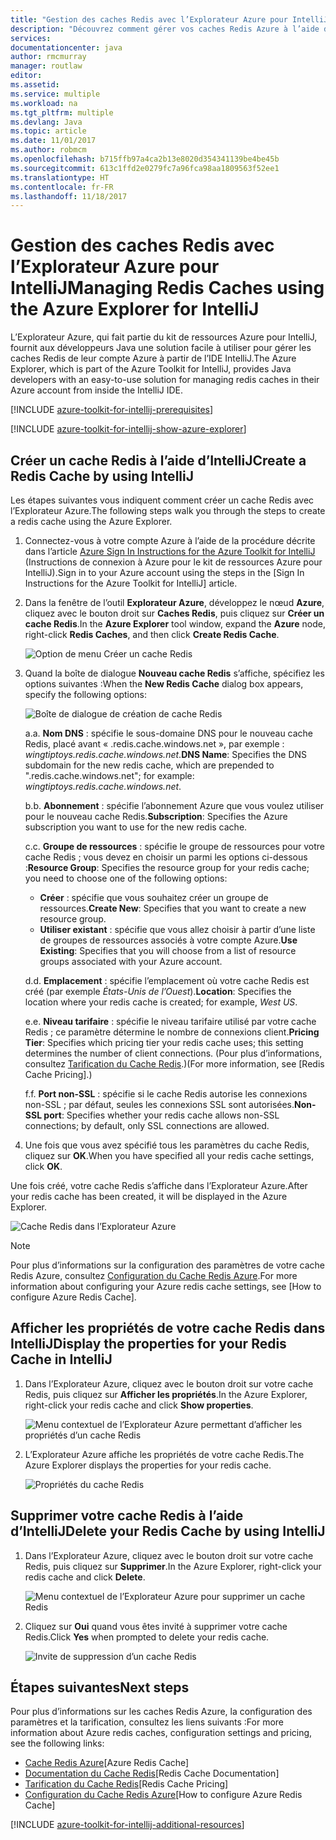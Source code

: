 ```yaml
---
title: "Gestion des caches Redis avec l’Explorateur Azure pour IntelliJ"
description: "Découvrez comment gérer vos caches Redis Azure à l’aide de l’Explorateur Azure pour IntelliJ."
services: 
documentationcenter: java
author: rmcmurray
manager: routlaw
editor: 
ms.assetid: 
ms.service: multiple
ms.workload: na
ms.tgt_pltfrm: multiple
ms.devlang: Java
ms.topic: article
ms.date: 11/01/2017
ms.author: robmcm
ms.openlocfilehash: b715ffb97a4ca2b13e8020d354341139be4be45b
ms.sourcegitcommit: 613c1ffd2e0279fc7a96fca98aa1809563f52ee1
ms.translationtype: HT
ms.contentlocale: fr-FR
ms.lasthandoff: 11/18/2017
---
```

# <a name="managing-redis-caches-using-the-azure-explorer-for-intellij"></a><span data-ttu-id="d19da-103">Gestion des caches Redis avec l’Explorateur Azure pour IntelliJ</span><span class="sxs-lookup"><span data-stu-id="d19da-103">Managing Redis Caches using the Azure Explorer for IntelliJ</span></span>

<span data-ttu-id="d19da-104">L’Explorateur Azure, qui fait partie du kit de ressources Azure pour IntelliJ, fournit aux développeurs Java une solution facile à utiliser pour gérer les caches Redis de leur compte Azure à partir de l’IDE IntelliJ.</span><span class="sxs-lookup"><span data-stu-id="d19da-104">The Azure Explorer, which is part of the Azure Toolkit for IntelliJ, provides Java developers with an easy-to-use solution for managing redis caches in their Azure account from inside the IntelliJ IDE.</span></span>

[!INCLUDE [azure-toolkit-for-intellij-prerequisites](../includes/azure-toolkit-for-intellij-prerequisites.md)]

[!INCLUDE [azure-toolkit-for-intellij-show-azure-explorer](../includes/azure-toolkit-for-intellij-show-azure-explorer.md)]

## <a name="create-a-redis-cache-by-using-intellij"></a><span data-ttu-id="d19da-105">Créer un cache Redis à l’aide d’IntelliJ</span><span class="sxs-lookup"><span data-stu-id="d19da-105">Create a Redis Cache by using IntelliJ</span></span>

<span data-ttu-id="d19da-106">Les étapes suivantes vous indiquent comment créer un cache Redis avec l’Explorateur Azure.</span><span class="sxs-lookup"><span data-stu-id="d19da-106">The following steps walk you through the steps to create a redis cache using the Azure Explorer.</span></span>

1. <span data-ttu-id="d19da-107">Connectez-vous à votre compte Azure à l’aide de la procédure décrite dans l’article [Azure Sign In Instructions for the Azure Toolkit for IntelliJ] (Instructions de connexion à Azure pour le kit de ressources Azure pour IntelliJ).</span><span class="sxs-lookup"><span data-stu-id="d19da-107">Sign in to your Azure account using the steps in the [Sign In Instructions for the Azure Toolkit for IntelliJ] article.</span></span>

1. <span data-ttu-id="d19da-108">Dans la fenêtre de l’outil **Explorateur Azure**, développez le nœud **Azure**, cliquez avec le bouton droit sur **Caches Redis**, puis cliquez sur **Créer un cache Redis**.</span><span class="sxs-lookup"><span data-stu-id="d19da-108">In the **Azure Explorer** tool window, expand the **Azure** node, right-click **Redis Caches**, and then click **Create Redis Cache**.</span></span>

   ![Option de menu Créer un cache Redis][CR01]

1. <span data-ttu-id="d19da-110">Quand la boîte de dialogue **Nouveau cache Redis** s’affiche, spécifiez les options suivantes :</span><span class="sxs-lookup"><span data-stu-id="d19da-110">When the **New Redis Cache** dialog box appears, specify the following options:</span></span>

   ![Boîte de dialogue de création de cache Redis][CR02]

   <span data-ttu-id="d19da-112">a.</span><span class="sxs-lookup"><span data-stu-id="d19da-112">a.</span></span> <span data-ttu-id="d19da-113">**Nom DNS** : spécifie le sous-domaine DNS pour le nouveau cache Redis, placé avant « .redis.cache.windows.net », par exemple : *wingtiptoys.redis.cache.windows.net*.</span><span class="sxs-lookup"><span data-stu-id="d19da-113">**DNS Name**: Specifies the DNS subdomain for the new redis cache, which are prepended to ".redis.cache.windows.net"; for example: *wingtiptoys.redis.cache.windows.net*.</span></span>

   <span data-ttu-id="d19da-114">b.</span><span class="sxs-lookup"><span data-stu-id="d19da-114">b.</span></span> <span data-ttu-id="d19da-115">**Abonnement** : spécifie l’abonnement Azure que vous voulez utiliser pour le nouveau cache Redis.</span><span class="sxs-lookup"><span data-stu-id="d19da-115">**Subscription**: Specifies the Azure subscription you want to use for the new redis cache.</span></span>

   <span data-ttu-id="d19da-116">c.</span><span class="sxs-lookup"><span data-stu-id="d19da-116">c.</span></span> <span data-ttu-id="d19da-117">**Groupe de ressources** : spécifie le groupe de ressources pour votre cache Redis ; vous devez en choisir un parmi les options ci-dessous :</span><span class="sxs-lookup"><span data-stu-id="d19da-117">**Resource Group**: Specifies the resource group for your redis cache; you need to choose one of the following options:</span></span> 
      * <span data-ttu-id="d19da-118">**Créer** : spécifie que vous souhaitez créer un groupe de ressources.</span><span class="sxs-lookup"><span data-stu-id="d19da-118">**Create New**: Specifies that you want to create a new resource group.</span></span> 
      * <span data-ttu-id="d19da-119">**Utiliser existant** : spécifie que vous allez choisir à partir d’une liste de groupes de ressources associés à votre compte Azure.</span><span class="sxs-lookup"><span data-stu-id="d19da-119">**Use Existing**: Specifies that you will choose from a list of resource groups associated with your Azure account.</span></span> 

   <span data-ttu-id="d19da-120">d.</span><span class="sxs-lookup"><span data-stu-id="d19da-120">d.</span></span> <span data-ttu-id="d19da-121">**Emplacement** : spécifie l’emplacement où votre cache Redis est créé (par exemple *États-Unis de l’Ouest*).</span><span class="sxs-lookup"><span data-stu-id="d19da-121">**Location**: Specifies the location where your redis cache is created; for example, *West US*.</span></span>

   <span data-ttu-id="d19da-122">e.</span><span class="sxs-lookup"><span data-stu-id="d19da-122">e.</span></span> <span data-ttu-id="d19da-123">**Niveau tarifaire** : spécifie le niveau tarifaire utilisé par votre cache Redis ; ce paramètre détermine le nombre de connexions client.</span><span class="sxs-lookup"><span data-stu-id="d19da-123">**Pricing Tier**: Specifies which pricing tier your redis cache uses; this setting determines the number of client connections.</span></span> <span data-ttu-id="d19da-124">(Pour plus d’informations, consultez [Tarification du Cache Redis].)</span><span class="sxs-lookup"><span data-stu-id="d19da-124">(For more information, see [Redis Cache Pricing].)</span></span>

   <span data-ttu-id="d19da-125">f.</span><span class="sxs-lookup"><span data-stu-id="d19da-125">f.</span></span> <span data-ttu-id="d19da-126">**Port non-SSL** : spécifie si le cache Redis autorise les connexions non-SSL ; par défaut, seules les connexions SSL sont autorisées.</span><span class="sxs-lookup"><span data-stu-id="d19da-126">**Non-SSL port**: Specifies whether your redis cache allows non-SSL connections; by default, only SSL connections are allowed.</span></span>

1. <span data-ttu-id="d19da-127">Une fois que vous avez spécifié tous les paramètres du cache Redis, cliquez sur **OK**.</span><span class="sxs-lookup"><span data-stu-id="d19da-127">When you have specified all your redis cache settings, click **OK**.</span></span>

<span data-ttu-id="d19da-128">Une fois créé, votre cache Redis s’affiche dans l’Explorateur Azure.</span><span class="sxs-lookup"><span data-stu-id="d19da-128">After your redis cache has been created, it will be displayed in the Azure Explorer.</span></span>

   ![Cache Redis dans l’Explorateur Azure][CR03]

> [!NOTE]
>
> <span data-ttu-id="d19da-130">Pour plus d’informations sur la configuration des paramètres de votre cache Redis Azure, consultez [Configuration du Cache Redis Azure].</span><span class="sxs-lookup"><span data-stu-id="d19da-130">For more information about configuring your Azure redis cache settings, see [How to configure Azure Redis Cache].</span></span>
>

## <a name="display-the-properties-for-your-redis-cache-in-intellij"></a><span data-ttu-id="d19da-131">Afficher les propriétés de votre cache Redis dans IntelliJ</span><span class="sxs-lookup"><span data-stu-id="d19da-131">Display the properties for your Redis Cache in IntelliJ</span></span>

1. <span data-ttu-id="d19da-132">Dans l’Explorateur Azure, cliquez avec le bouton droit sur votre cache Redis, puis cliquez sur **Afficher les propriétés**.</span><span class="sxs-lookup"><span data-stu-id="d19da-132">In the Azure Explorer, right-click your redis cache and click **Show properties**.</span></span>

   ![Menu contextuel de l’Explorateur Azure permettant d’afficher les propriétés d’un cache Redis][SP01]

1. <span data-ttu-id="d19da-134">L’Explorateur Azure affiche les propriétés de votre cache Redis.</span><span class="sxs-lookup"><span data-stu-id="d19da-134">The Azure Explorer displays the properties for your redis cache.</span></span>

   ![Propriétés du cache Redis][SP02]

## <a name="delete-your-redis-cache-by-using-intellij"></a><span data-ttu-id="d19da-136">Supprimer votre cache Redis à l’aide d’IntelliJ</span><span class="sxs-lookup"><span data-stu-id="d19da-136">Delete your Redis Cache by using IntelliJ</span></span>

1. <span data-ttu-id="d19da-137">Dans l’Explorateur Azure, cliquez avec le bouton droit sur votre cache Redis, puis cliquez sur **Supprimer**.</span><span class="sxs-lookup"><span data-stu-id="d19da-137">In the Azure Explorer, right-click your redis cache and click **Delete**.</span></span>

   ![Menu contextuel de l’Explorateur Azure pour supprimer un cache Redis][DE01]

1. <span data-ttu-id="d19da-139">Cliquez sur **Oui** quand vous êtes invité à supprimer votre cache Redis.</span><span class="sxs-lookup"><span data-stu-id="d19da-139">Click **Yes** when prompted to delete your redis cache.</span></span>

   ![Invite de suppression d’un cache Redis][DE02]

## <a name="next-steps"></a><span data-ttu-id="d19da-141">Étapes suivantes</span><span class="sxs-lookup"><span data-stu-id="d19da-141">Next steps</span></span>

<span data-ttu-id="d19da-142">Pour plus d’informations sur les caches Redis Azure, la configuration des paramètres et la tarification, consultez les liens suivants :</span><span class="sxs-lookup"><span data-stu-id="d19da-142">For more information about Azure redis caches, configuration settings and pricing, see the following links:</span></span>

* <span data-ttu-id="d19da-143">[Cache Redis Azure]</span><span class="sxs-lookup"><span data-stu-id="d19da-143">[Azure Redis Cache]</span></span>
* <span data-ttu-id="d19da-144">[Documentation du Cache Redis]</span><span class="sxs-lookup"><span data-stu-id="d19da-144">[Redis Cache Documentation]</span></span>
* <span data-ttu-id="d19da-145">[Tarification du Cache Redis]</span><span class="sxs-lookup"><span data-stu-id="d19da-145">[Redis Cache Pricing]</span></span>
* <span data-ttu-id="d19da-146">[Configuration du Cache Redis Azure]</span><span class="sxs-lookup"><span data-stu-id="d19da-146">[How to configure Azure Redis Cache]</span></span>

[!INCLUDE [azure-toolkit-for-intellij-additional-resources](../includes/azure-toolkit-for-intellij-additional-resources.md)]

<!-- URL List -->

[Tarification du Cache Redis]: https://azure.microsoft.com/pricing/details/cache/
[Cache Redis Azure]: https://azure.microsoft.com/services/cache/
[Documentation du Cache Redis]: /azure/redis-cache
[Configuration du Cache Redis Azure]: /azure/redis-cache/cache-configure
[Azure Sign In Instructions for the Azure Toolkit for IntelliJ]: ./azure-toolkit-for-intellij-sign-in-instructions.md

<!-- IMG List -->

[CR01]: media/azure-toolkit-for-intellij-managing-redis-caches-using-azure-explorer/CR01.png
[CR02]: media/azure-toolkit-for-intellij-managing-redis-caches-using-azure-explorer/CR02.png
[CR03]: media/azure-toolkit-for-intellij-managing-redis-caches-using-azure-explorer/CR03.png

[SP01]: media/azure-toolkit-for-intellij-managing-redis-caches-using-azure-explorer/SP01.png
[SP02]: media/azure-toolkit-for-intellij-managing-redis-caches-using-azure-explorer/SP02.png

[DE01]: media/azure-toolkit-for-intellij-managing-redis-caches-using-azure-explorer/DE01.png
[DE02]: media/azure-toolkit-for-intellij-managing-redis-caches-using-azure-explorer/DE02.png
